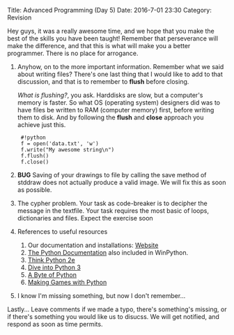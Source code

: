 Title: Advanced Programming (Day 5)
Date: 2016-7-01 23:30 
Category: Revision

Hey guys, it was a really awesome time, and we hope that you make the best of the skills you have been taught!
Remember that perseverance will make the difference, and that this is what will make you a better programmer.
There is no place for arrogance.

1. Anyhow, on to the more important information. Remember what we said about writing files? There's one last thing
that I would like to add to that discussion, and that is to remember to **flush** before closing.

    *What is flushing?*, you ask. Harddisks are slow, but a computer's memory is faster. So what OS (operating system)
    designers did was to have files be written to RAM (computer memory) first, before writing them to disk. And 
    by following the **flush** and **close** approach you achieve just this.


        #!python
        f = open('data.txt', 'w')
        f.write("My awesome string\n")
        f.flush()
        f.close()

2. **BUG** Saving of your drawings to file by calling the save method of stddraw does not actually produce
a valid image. We will fix this as soon as possible.

3. The cypher problem. Your task as code-breaker is to decipher the message in the textfile. 
Your task requires the most basic of loops, dictionaries and files. Expect the exercise soon

4. References to useful resources
    1. Our documentation and installations: [Website](https://goo.gl/3ZvPYJ)
    2. [The Python Documentation](https://docs.python.org/3.4/) also included in WinPython.   
    3. [Think Python 2e](http://greenteapress.com/wp/think-python-2e/)
    4. [Dive into Python 3](http://www.diveintopython3.net/)
    5. [A Byte of Python](http://python.swaroopch.com/)
    6. [Making Games with Python](https://inventwithpython.com/makinggames.pdf)

5. I know I'm missing something, but now I don't remember...

Lastly... Leave comments if we made a typo, there's something's missing, or if there's
something you would like us to disucss.
We will get notified, and respond as soon as time permits.
